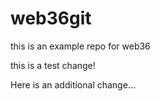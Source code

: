 # web36git
this is an example repo for web36 

this is a test change!

Here is an additional change...
